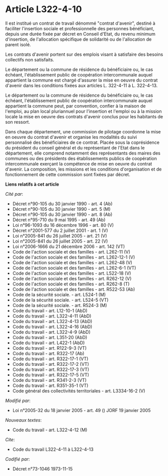 # Article L322-4-10

Il est institué un contrat de travail dénommé "contrat d'avenir", destiné à faciliter l'insertion sociale et professionnelle
des personnes bénéficiant, depuis une durée fixée par décret en Conseil d'Etat, du revenu minimum d'insertion, de
l'allocation spécifique de solidarité ou de l'allocation de parent isolé.

Les contrats d'avenir portent sur des emplois visant à satisfaire des besoins collectifs non satisfaits.

Le département ou la commune de résidence du bénéficiaire ou, le cas échéant, l'établissement public de coopération
intercommunale auquel appartient la commune est chargé d'assurer la mise en oeuvre du contrat d'avenir dans les conditions
fixées aux articles L. 322-4-11 à L. 322-4-13.

Le département ou la commune de résidence du bénéficiaire ou, le cas échéant, l'établissement public de coopération
intercommunale auquel appartient la commune peut, par convention, confier à la maison de l'emploi, au plan local pluriannuel
pour l'insertion et l'emploi ou à la mission locale la mise en oeuvre des contrats d'avenir conclus pour les habitants de son
ressort.

Dans chaque département, une commission de pilotage coordonne la mise en oeuvre du contrat d'avenir et organise les modalités
du suivi personnalisé des bénéficiaires de ce contrat. Placée sous la coprésidence du président du conseil général et du
représentant de l'Etat dans le département, elle comprend notamment des représentants des maires des communes ou des
présidents des établissements publics de coopération intercommunale exerçant la compétence de mise en oeuvre du contrat
d'avenir. La composition, les missions et les conditions d'organisation et de fonctionnement de cette commission sont fixées
par décret.

**Liens relatifs à cet article**

_Cité par_:

  - Décret n°90-105 du 30 janvier 1990 - art. 4 (Ab)
  - Décret n°90-105 du 30 janvier 1990 - art. 5 (M)
  - Décret n°90-105 du 30 janvier 1990 - art. 8 (Ab)
  - Décret n°95-710 du 9 mai 1995 - art. 49 (Ab)
  - Loi n°96-1093 du 16 décembre 1996 - art. 80 (V)
  - Décret n°2001-577 du 2 juillet 2001 - art. 1 (V)
  - Loi n°2005-841 du 26 juillet 2005 - art. 21 (V)
  - Loi n°2005-841 du 26 juillet 2005 - art. 22 (V)
  - Loi n°2006-1666 du 21 décembre 2006 - art. 142 (VT)
  - Code de l'action sociale et des familles - art. L262-11 (V)
  - Code de l'action sociale et des familles - art. L262-12-1 (V)
  - Code de l'action sociale et des familles - art. L262-48 (V)
  - Code de l'action sociale et des familles - art. L262-6-1 (VT)
  - Code de l'action sociale et des familles - art. L522-18 (V)
  - Code de l'action sociale et des familles - art. R262-12 (V)
  - Code de l'action sociale et des familles - art. R262-8 (T)
  - Code de l'action sociale et des familles - art. R522-53 (Ab)
  - Code de la sécurité sociale. - art. L524-1 (M)
  - Code de la sécurité sociale. - art. L524-5 (VT)
  - Code de la sécurité sociale. - art. R524-3 (M)
  - Code du travail - art. L12-10-1 (AbD)
  - Code du travail - art. L322-4-11 (AbD)
  - Code du travail - art. L322-4-13 (AbD)
  - Code du travail - art. L322-4-16 (AbD)
  - Code du travail - art. L322-4-9 (AbD)
  - Code du travail - art. L351-20 (AbD)
  - Code du travail - art. L422-1 (AbD)
  - Code du travail - art. R122-9-3 (VT)
  - Code du travail - art. R322-17 (Ab)
  - Code du travail - art. R322-17-1 (VT)
  - Code du travail - art. R322-17-2 (VT)
  - Code du travail - art. R322-17-3 (VT)
  - Code du travail - art. R322-17-5 (VT)
  - Code du travail - art. R341-2-3 (VT)
  - Code du travail - art. R351-35-1 (VT)
  - Code général des collectivités territoriales - art. L3334-16-2 (V)

_Modifié par_:

  - Loi n°2005-32 du 18 janvier 2005 - art. 49 () JORF 19 janvier 2005

_Nouveaux textes_:

  - Code du travail - art. L322-4-12 (M)

_Cite_:

  - Code du travail L322-4-11 à L322-4-13

_Codifié par_:

  - Décret n°73-1046 1973-11-15
